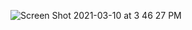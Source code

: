 ![Screen Shot 2021-03-10 at 3 46 27 PM](https://user-images.githubusercontent.com/73140949/110695656-26367200-81b8-11eb-9dc7-5222065fbd30.png)
